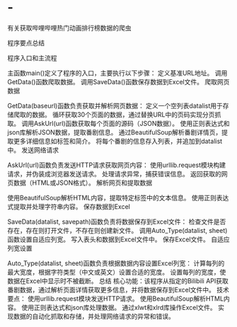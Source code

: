 # -
有关获取哔哩哔哩热门动画排行榜数据的爬虫

程序要点总结

程序入口和主流程

主函数main()定义了程序的入口，主要执行以下步骤：
定义基准URL地址。
调用GetData()函数爬取数据。
调用SaveData()函数保存数据到Excel文件。
爬取网页数据

GetData(baseurl)函数负责获取并解析网页数据：
定义一个空列表datalist用于存储爬取的数据。
循环获取30个页面的数据，通过替换URL中的页码实现分页抓取。
调用AskUrl(url)函数获取每个页面的源码（JSON数据）。
使用正则表达式和json库解析JSON数据，提取番剧信息。
通过BeautifulSoup解析番剧详情页，提取更多详细信息如标签和简介。
将每个番剧的信息存入列表，并追加到datalist中。
发送网络请求

AskUrl(url)函数负责发送HTTP请求获取网页内容：
使用urllib.request模块构建请求，并伪装成浏览器发送请求。
处理请求异常，捕获错误信息。
返回获取的网页数据（HTML或JSON格式）。
解析网页和提取数据

使用BeautifulSoup解析HTML内容，提取特定标签中的文本信息。
使用正则表达式提取并处理字符串内容。
保存数据到Excel

SaveData(datalist, savepath)函数负责将数据保存到Excel文件：
检查文件是否存在，存在则打开文件，不存在则创建新文件。
调用Auto_Type(datalist, sheet)函数设置自适应列宽。
写入表头和数据到Excel文件中。
保存Excel文件。
自适应列宽设置

Auto_Type(datalist, sheet)函数负责根据数据内容设置Excel列宽：
计算每列的最大宽度，根据字符类型（中文或英文）设置合适的宽度。
设置每列的宽度，使数据在Excel中显示时不被截断。
总结
核心功能：该程序从指定的Bilibili API获取番剧数据，通过解析页面详情获取更多信息，并将数据保存到Excel文件中。
技术要点：
使用urllib.request模块发送HTTP请求。
使用BeautifulSoup解析HTML内容。
使用正则表达式和json库处理数据。
通过xlwt和xlrd库操作Excel文件。
实现数据的自动化抓取和存储，并处理网络请求的异常和错误。

